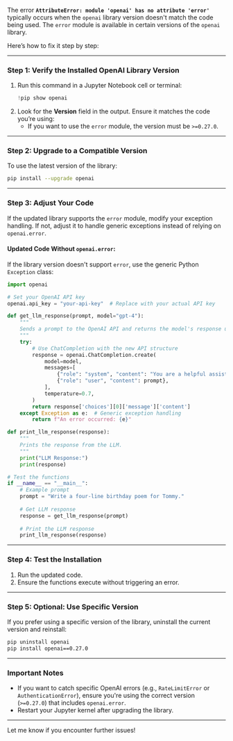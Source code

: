 The error **`AttributeError: module 'openai' has no attribute 'error'`** typically occurs when the `openai` library version doesn't match the code being used. The `error` module is available in certain versions of the `openai` library.

Here’s how to fix it step by step:

---

### **Step 1: Verify the Installed OpenAI Library Version**
1. Run this command in a Jupyter Notebook cell or terminal:
   ```python
   !pip show openai
   ```
2. Look for the **Version** field in the output. Ensure it matches the code you’re using:
   - If you want to use the `error` module, the version must be `>=0.27.0`.

---

### **Step 2: Upgrade to a Compatible Version**
To use the latest version of the library:
```bash
pip install --upgrade openai
```

---

### **Step 3: Adjust Your Code**
If the updated library supports the `error` module, modify your exception handling. If not, adjust it to handle generic exceptions instead of relying on `openai.error`.

#### **Updated Code Without `openai.error`:**
If the library version doesn't support `error`, use the generic Python `Exception` class:
```python
import openai

# Set your OpenAI API key
openai.api_key = "your-api-key"  # Replace with your actual API key

def get_llm_response(prompt, model="gpt-4"):
    """
    Sends a prompt to the OpenAI API and returns the model's response using ChatCompletion.
    """
    try:
        # Use ChatCompletion with the new API structure
        response = openai.ChatCompletion.create(
            model=model,
            messages=[
                {"role": "system", "content": "You are a helpful assistant."},
                {"role": "user", "content": prompt},
            ],
            temperature=0.7,
        )
        return response['choices'][0]['message']['content']
    except Exception as e:  # Generic exception handling
        return f"An error occurred: {e}"

def print_llm_response(response):
    """
    Prints the response from the LLM.
    """
    print("LLM Response:")
    print(response)

# Test the functions
if __name__ == "__main__":
    # Example prompt
    prompt = "Write a four-line birthday poem for Tommy."
    
    # Get LLM response
    response = get_llm_response(prompt)
    
    # Print the LLM response
    print_llm_response(response)
```

---

### **Step 4: Test the Installation**
1. Run the updated code.
2. Ensure the functions execute without triggering an error.

---

### **Step 5: Optional: Use Specific Version**
If you prefer using a specific version of the library, uninstall the current version and reinstall:
```bash
pip uninstall openai
pip install openai==0.27.0
```

---

### **Important Notes**
- If you want to catch specific OpenAI errors (e.g., `RateLimitError` or `AuthenticationError`), ensure you're using the correct version (`>=0.27.0`) that includes `openai.error`.
- Restart your Jupyter kernel after upgrading the library.

---

Let me know if you encounter further issues!
